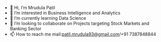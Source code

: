 - 👋 Hi, I’m Mrudula Patil
- 👀 I’m interested in Business Intelligence and Analytics
- 🌱 I’m currently learning Data Science
- 💞️ I’m looking to collaborate on Projects targeting Stock Markets and Banking Sector
- 📫 How to reach me mail:patil.mrudula93@gmail.com/+91 7387848844

<!---
MPatil93/MPatil93 is a ✨ special ✨ repository because its `README.md` (this file) appears on your GitHub profile.
You can click the Preview link to take a look at your changes.
--->
